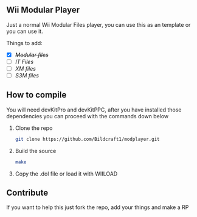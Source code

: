 ## Wii Modular Player

Just a normal Wii Modular Files player, you can use this as an template or you can use it.

Things to add:

- [x] *~~Modular files~~*
- [ ] *IT Files*
- [ ] *XM files*
- [ ] *S3M files*

## How to compile

You will need devKitPro and devKitPPC, after you have installed those dependencies you can proceed with the commands down below

1. Clone the repo

   ```bash
   git clone https://github.com/Bildcraft1/modplayer.git
   ```
   
2. Build the source

   ```bash
   make
   ```

3. Copy the .dol file or load it with WIILOAD

## Contribute

If you want to help this just fork the repo, add your things and make a RP